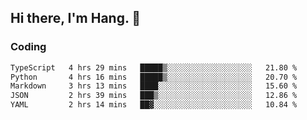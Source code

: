## Hi there, I'm Hang. 👋

### Coding

<!--START_SECTION:waka-->

```txt
TypeScript   4 hrs 29 mins   █████▒░░░░░░░░░░░░░░░░░░░   21.80 %
Python       4 hrs 16 mins   █████▒░░░░░░░░░░░░░░░░░░░   20.70 %
Markdown     3 hrs 13 mins   ████░░░░░░░░░░░░░░░░░░░░░   15.60 %
JSON         2 hrs 39 mins   ███▒░░░░░░░░░░░░░░░░░░░░░   12.86 %
YAML         2 hrs 14 mins   ██▓░░░░░░░░░░░░░░░░░░░░░░   10.84 %
```

<!--END_SECTION:waka-->
